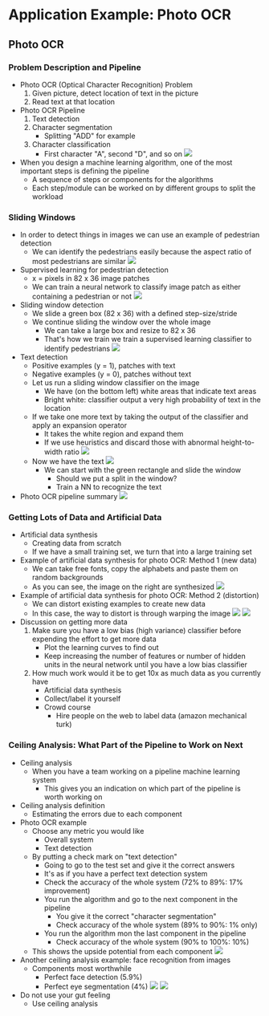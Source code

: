 # Application Example: Photo OCR

## Photo OCR

### Problem Description and Pipeline
- Photo OCR (Optical Character Recognition) Problem
    1. Given picture, detect location of text in the picture
    2. Read text at that location
- Photo OCR Pipeline
    1. Text detection
    2. Character segmentation
        - Splitting "ADD" for example
    3. Character classification
        - First character "A", second "D", and so on
    ![](photoocr.png)
- When you design a machine learning algorithm, one of the most important steps is defining the pipeline    
    - A sequence of steps or components for the algorithms
    - Each step/module can be worked on by different groups to split the workload
    
### Sliding Windows
- In order to detect things in images we can use an example of pedestrian detection
    - We can identify the pedestrians easily because the aspect ratio of most pedestrians are similar
    ![](photoocr1.png)
- Supervised learning for pedestrian detection
    - x = pixels in 82 x 36 image patches
    - We can train a neural network to classify image patch as either containing a pedestrian or not
    ![](photoocr2.png)
- Sliding window detection
    - We slide a green box (82 x 36) with a defined step-size/stride
    - We continue sliding the window over the whole image
        - We can take a large box and resize to 82 x 36
        - That's how we train we train a supervised learning classifier to identify pedestrians
        ![](photoocr3.png)
- Text detection
    - Positive examples (y = 1), patches with text
    - Negative examples (y = 0), patches without text
    - Let us run a sliding window classifier on the image
        - We have (on the bottom left) white areas that indicate text areas 
        - Bright white: classifier output a very high probability of text in the location
    - If we take one more text by taking the output of the classifier and apply an expansion operator
        - It takes the white region and expand them
        - If we use heuristics and discard those with abnormal height-to-width ratio
        ![](photoocr4.png)
    - Now we have the text
        ![](photoocr5.png)
        - We can start with the green rectangle and slide the window
            - Should we put a split in the window? 
            - Train a NN to recognize the text
- Photo OCR pipeline summary
![](photoocr6.png)

### Getting Lots of Data and Artificial Data
- Artificial data synthesis
    - Creating data from scratch
    - If we have a small training set, we turn that into a large training set
- Example of artificial data synthesis for photo OCR: Method 1 (new data)
    - We can take free fonts, copy the alphabets and paste them on random backgrounds
    - As you can see, the image on the right are synthesized
    ![](photoocr7.png)
- Example of artificial data synthesis for photo OCR: Method 2 (distortion)
    - We can distort existing examples to create new data
    - In this case, the way to distort is through warping the image
    ![](photoocr8.png)
    ![](photoocr9.png)
- Discussion on getting more data
    1. Make sure you have a low bias (high variance) classifier before expending the effort to get more data
        - Plot the learning curves to find out
        - Keep increasing the number of features or number of hidden units in the neural network until you have a low bias classifier
    2. How much work would it be to get 10x as much data as you currently have
        - Artificial data synthesis
        - Collect/label it yourself
        - Crowd course 
            - Hire people on the web to label data (amazon mechanical turk)
            
### Ceiling Analysis: What Part of the Pipeline to Work on Next
- Ceiling analysis
    - When you have a team working on a pipeline machine learning system
        - This gives you an indication on which part of the pipeline is worth working on
- Ceiling analysis definition
    - Estimating the errors due to each component
- Photo OCR example
    - Choose any metric you would like
        - Overall system
        - Text detection
    - By putting a check mark on "text detection"
        - Going to go to the test set and give it the correct answers
        - It's as if you have a perfect text detection system
        - Check the accuracy of the whole system (72% to 89%: 17% improvement)
        - You run the algorithm and go to the next component in the pipeline
            - You give it the correct "character segmentation"
            - Check accuracy of the whole system (89% to 90%: 1% only)
        - You run the algorithm mon the last component in the pipeline
            - Check accuracy of the whole system (90% to 100%: 10%)
    - This shows the upside potential from each component 
![](photoocr10.png)
- Another ceiling analysis example: face recognition from images
    - Components most worthwhile
        - Perfect face detection (5.9%)
        - Perfect eye segmentation (4%)
![](photoocr11.png)
![](photoocr12.png)
- Do not use your gut feeling
    - Use ceiling analysis
